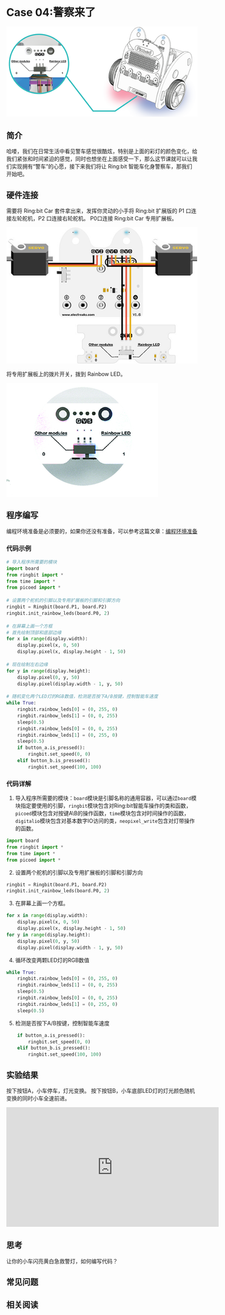 # Case 04:警察来了


![](./images/case04.png)

## 简介
哈喽，我们在日常生活中看见警车感觉很酷炫，特别是上面的彩灯的颜色变化，给我们紧张和时间紧迫的感觉，同时也想坐在上面感受一下，那么这节课就可以让我们实现拥有“警车”的心愿，接下来我们将让 Ring:bit 智能车化身警察车，那我们开始吧。  
## 硬件连接
需要将 Ring:bit Car 套件拿出来，发挥你灵动的小手将 Ring:bit 扩展版的 P1 口连接左轮舵机，P2 口连接右轮舵机。
P0口连接 Ring:bit Car 专用扩展板。  

![](./images/case0401.png)

将专用扩展板上的拨片开关，拨到 Rainbow LED。

![](./images/case0402.png)

## 程序编写
编程环境准备是必须要的，如果你还没有准备，可以参考这篇文章：[编程环境准备](https://www.yuque.com/elecfreaks-learn/picoed/gxro38)
### 代码示例
```python
# 导入程序所需要的模块
import board
from ringbit import *
from time import *
from picoed import *

# 设置两个舵机的引脚以及专用扩展板的引脚和引脚方向
ringbit = Ringbit(board.P1, board.P2)
ringbit.init_rainbow_leds(board.P0, 2)

# 在屏幕上画一个方框
# 首先绘制顶部和底部边缘
for x in range(display.width):
    display.pixel(x, 0, 50)
    display.pixel(x, display.height - 1, 50)
    
# 现在绘制左右边缘
for y in range(display.height):
    display.pixel(0, y, 50)
    display.pixel(display.width - 1, y, 50)
    
# 随机变化两个LED灯的RGB数值，检测是否按下A/B按键，控制智能车速度
while True:
    ringbit.rainbow_leds[0] = (0, 255, 0)
    ringbit.rainbow_leds[1] = (0, 0, 255)
    sleep(0.5)
    ringbit.rainbow_leds[0] = (0, 0, 255)
    ringbit.rainbow_leds[1] = (0, 255, 0)
    sleep(0.5)
    if button_a.is_pressed():
        ringbit.set_speed(0, 0)
    elif button_b.is_pressed():
        ringbit.set_speed(100, 100)

```
### 代码详解

1. 导入程序所需要的模块：`board`模块是引脚名称的通用容器，可以通过`board`模块指定要使用的引脚，`ringbit`模块包含对Ring:bit智能车操作的类和函数，`picoed`模块包含对按键A\B的操作函数，`time`模块包含对时间操作的函数，`digitalio`模块包含对基本数字IO访问的类，`neopixel_write`包含对灯带操作的函数。
```python
import board
from ringbit import *
from time import *
from picoed import *
```

2. 设置两个舵机的引脚以及专用扩展板的引脚和引脚方向
```python
ringbit = Ringbit(board.P1, board.P2)
ringbit.init_rainbow_leds(board.P0, 2)
```

3. 在屏幕上画一个方框。
```python
for x in range(display.width):
    display.pixel(x, 0, 50)
    display.pixel(x, display.height - 1, 50)
for y in range(display.height):
    display.pixel(0, y, 50)
    display.pixel(display.width - 1, y, 50)
```

4. 循环改变两颗LED灯的RGB数值
```python
while True:
    ringbit.rainbow_leds[0] = (0, 255, 0)
    ringbit.rainbow_leds[1] = (0, 0, 255)
    sleep(0.5)
    ringbit.rainbow_leds[0] = (0, 0, 255)
    ringbit.rainbow_leds[1] = (0, 255, 0)
    sleep(0.5)
```

5. 检测是否按下A/B按键，控制智能车速度
```python
    if button_a.is_pressed():
        ringbit.set_speed(0, 0)
    elif button_b.is_pressed():
        ringbit.set_speed(100, 100)
```
## 实验结果
按下按钮A，小车停车，灯光变换。
按下按钮B，小车底部LED灯的灯光颜色随机变换的同时小车全速前进。

<iframe width="560" height="315" src="https://www.youtube.com/embed/2ACq1lhTegU" title="YouTube video player" frameborder="0" allow="accelerometer; autoplay; clipboard-write; encrypted-media; gyroscope; picture-in-picture" allowfullscreen></iframe>

## 思考
让你的小车闪亮黄白急救警灯，如何编写代码？
## 常见问题
## 相关阅读
